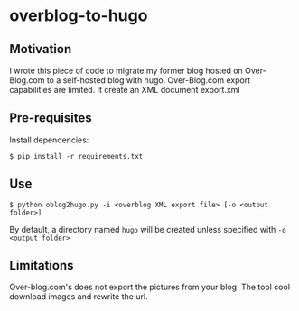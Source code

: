 # overblog-to-hugo

## Motivation

I wrote this piece of code to migrate my former blog hosted on Over-Blog.com to a self-hosted blog with hugo. 
Over-Blog.com export capabilities are limited. It create an XML document export.xml 

## Pre-requisites

Install dependencies:

```$ pip install -r requirements.txt```

## Use

```$ python oblog2hugo.py -i <overblog XML export file> [-o <output folder>]```

By default, a directory named ```hugo``` will be created unless specified with ```-o <output folder>```

## Limitations

Over-blog.com's does not export the pictures from your blog. The tool cool download images and rewrite the url. 